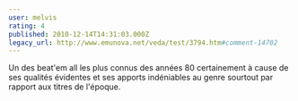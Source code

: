 ```yaml
---
user: melvis
rating: 4
published: 2010-12-14T14:31:03.000Z
legacy_url: http://www.emunova.net/veda/test/3794.htm#comment-14702
---
```

Un des beat'em all les plus connus des années 80 certainement à cause de ses qualités évidentes et ses apports indéniables au genre sourtout par rapport aux titres de l'époque.